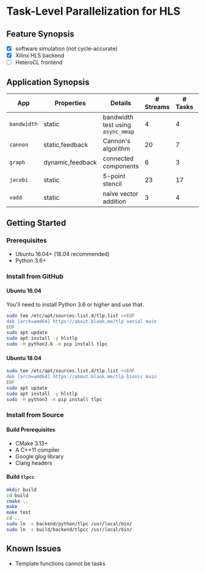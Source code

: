 # Task-Level Parallelization for HLS

## Feature Synopsis

+ [x] software simulation (not cycle-accurate)
+ [x] Xilinx HLS backend
+ [ ] HeteroCL frontend

## Application Synopsis

| App         | Properties       | Details                           | # Streams | # Tasks | # Steps |
| ----------- | ---------------- | --------------------------------- | --------- | ------- | ------- |
| `bandwidth` | static           | bandwidth test using `async_mmap` | 4         | 4       | 1       |
| `cannon`    | static,feedback  | Cannon's algorithm                | 20        | 7       | 1       |
| `graph`     | dynamic,feedback | connected components              | 6         | 3       | 1       |
| `jacobi`    | static           | 5-point stencil                   | 23        | 17      | 1       |
| `vadd`      | static           | naïve vector addition             | 3         | 4       | 1       |

## Getting Started

### Prerequisites

+ Ubuntu 16.04+ (18.04 recommended)
+ Python 3.6+

### Install from GitHub

#### Ubuntu 16.04

You'll need to install Python 3.6 or higher and use that.

```bash
sudo tee /etc/apt/sources.list.d/tlp.list <<EOF
deb [arch=amd64] https://about.blaok.me/tlp xenial main
EOF
sudo apt update
sudo apt install -y hlstlp
sudo -H python3.6 -m pip install tlpc
```

#### Ubuntu 18.04

```bash
sudo tee /etc/apt/sources.list.d/tlp.list <<EOF
deb [arch=amd64] https://about.blaok.me/tlp bionic main
EOF
sudo apt update
sudo apt install -y hlstlp
sudo -H python3 -m pip install tlpc
```

### Install from Source

#### Build Prerequisites

+ CMake 3.13+
+ A C++11 compiler
+ Google glog library
+ Clang headers

#### Build `tlpcc`

```bash
mkdir build
cd build
cmake ..
make
make test
cd ..
sudo ln -s backend/python/tlpc /usr/local/bin/
sudo ln -s build/backend/tlpcc /usr/local/bin/
```

## Known Issues

+ Template functions cannot be tasks
